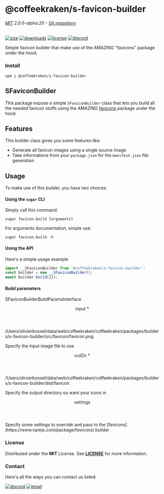<!-- This file has been generated using
     the "@coffeekraken/s-markdown-builder" package.
     !!! Do not edit it directly... -->


<!-- header -->
# @coffeekraken/s-favicon-builder

###### [MIT](./license) 2.0.0-alpha.20 - [Git repository]()

<!-- shields -->
[![size](https://shields.io/bundlephobia/min/@coffeekraken/s-favicon-builder?style=for-the-badge)](https://www.npmjs.com/package/@coffeekraken/s-favicon-builder)
[![downloads](https://shields.io/npm/dm/@coffeekraken/s-favicon-builder?style=for-the-badge)](https://www.npmjs.com/package/@coffeekraken/s-favicon-builder)
[![license](https://shields.io/npm/l/@coffeekraken/s-favicon-builder?style=for-the-badge)](./LICENSE)
[![discord](https://img.shields.io/discord/940362961682333767?color=5100FF&amp;label=Join%20us%20on%20Discord&amp;style=for-the-badge)](https://discord.gg/HzycksDJ)

<!-- description -->
Simple favicon builder that make use of the AMAZING &quot;favicons&quot; package under the hood.

<!-- install -->
### Install

```shell
npm i @coffeekraken/s-favicon-builder

```

<!-- body -->

<!--
/**
* @name            README
* @namespace       doc
* @type            Markdown
* @platform        md
* @status          stable
* @menu            Documentation           /doc/readme
*
* @see         https://www.npmjs.com/package/favicons
* @since           2.0.0
* @author    Olivier Bossel <olivier.bossel@gmail.com> (https://coffeekraken.io)
*/
-->

## SFaviconBuilder

This package expose a simple `SFaviconBuilder` class that lets you build all the needed favicon stuffs using the AMAZING [favicons](https://www.npmjs.com/package/favicons) package under the hood.

## Features

This builder class gives you some features like:

-   Generate all favicon images using a single source image
-   Take informations from your `package.json` for the `manifest.json` file generation

## Usage

To make use of this builder, you have two choices:

#### Using the `sugar` CLI

Simply call this command:

```shell
sugar favicon.build [arguments]

```

For arguments documentation, simple use:

```shell
sugar favicon.build -h

```

#### Using the API

Here's a simple usage example

```js
import __SFaviconBuilder from '@coffeekraken/s-favicon-builder';
const builder = new __SFaviconBuilder();
await builder.build({});

```

#### Build parameters

<span class="s-typo s-typo--code">
SFaviconBuilderBuildParamsInterface
</span>

<dl>
<dt class="s-font s-font--40 s-mbe s-mbe--30">
<header class="s-flex s-bg s-bg--main-surface s-radius">
<div class="s-flex-item s-flex-item--grow s-tc s-tc--accent s-p s-p--30 s-typo s-typo--strong">
input  *             </div>
<div class="s-typo s-typo--bold s-p s-p--30 s-tc s-tc--info"></div>
</header>
<div class="s-pi s-pi--30 s-mbs s-mbs--40">
<div class="s-typo s-typo--code">/Users/olivierbossel/data/web/coffeekraken/coffeekraken/packages/builders/s-favicon-builder/src/favicon/favicon.png</div>
</div>
<p class="s-typo s-typo--p s-p s-p--30">Specify the input image file to use</p>
</dt>
<dt class="s-font s-font--40 s-mbe s-mbe--30">
<header class="s-flex s-bg s-bg--main-surface s-radius">
<div class="s-flex-item s-flex-item--grow s-tc s-tc--accent s-p s-p--30 s-typo s-typo--strong">
outDir  *             </div>
<div class="s-typo s-typo--bold s-p s-p--30 s-tc s-tc--info"></div>
</header>
<div class="s-pi s-pi--30 s-mbs s-mbs--40">
<div class="s-typo s-typo--code">/Users/olivierbossel/data/web/coffeekraken/coffeekraken/packages/builders/s-favicon-builder/dist/favicon</div>
</div>
<p class="s-typo s-typo--p s-p s-p--30">Specify the output directory ou want your icons in</p>
</dt>
<dt class="s-font s-font--40 s-mbe s-mbe--30">
<header class="s-flex s-bg s-bg--main-surface s-radius">
<div class="s-flex-item s-flex-item--grow s-tc s-tc--accent s-p s-p--30 s-typo s-typo--strong">
settings             </div>
<div class="s-typo s-typo--bold s-p s-p--30 s-tc s-tc--info"></div>
</header>
<p class="s-typo s-typo--p s-p s-p--30">Specify some settings to override and pass to the [favicons](https://www.npmjs.com/package/favicons) builder</p>
</dt>
</dl>


<!-- license -->
### License

Distributed under the **MIT** License. See **[LICENSE](./license)** for more information.

<!-- contact -->
### Contact

Here's all the ways you can contact us listed:

[![discord](https://img.shields.io/badge/Join%20us%20on%20discord-Join-blueviolet?style=[config.shieldsio.style]&amp;logo=discord)](https://discord.gg/HzycksDJ)
[![email](https://img.shields.io/badge/Email%20us-Go-green?style=[config.shieldsio.style]&amp;logo=Mail.Ru)](mailto:olivier.bossel@gmail.com)
